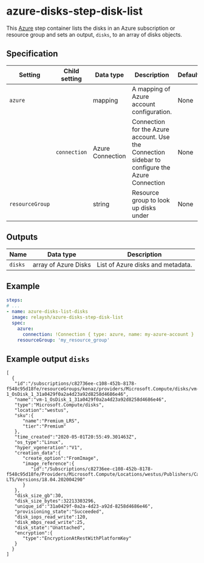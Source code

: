# azure-disks-step-disk-list

This [Azure](https://azure.microsoft.com/en-us/services/storage/disks/) step container lists the disks
in an Azure subscription or resource group and sets an output, `disks`, to an array of disks objects.

## Specification

| Setting | Child setting | Data type | Description | Default | Required |
|---------|---------------|-----------|-------------|---------|----------|
| `azure` || mapping | A mapping of Azure account configuration. | None | True |
|| `connection` | Azure Connection | Connection for the Azure account. Use the Connection sidebar to configure the Azure Connection | None | True |
| `resourceGroup` || string | Resource group to look up disks under | None | False | 

## Outputs

| Name | Data type | Description |
|------|-----------|-------------|
| `disks` | array of Azure Disks | List of Azure disks and metadata. |

## Example

```yaml
steps:
# ...
- name: azure-disks-list-disks
  image: relaysh/azure-disks-step-disk-list
  spec:
    azure:
      connection: !Connection { type: azure, name: my-azure-account }
    resourceGroup: 'my_resource_group' 
```

## Example output `disks`

```
[
  {
   "id":"/subscriptions/c82736ee-c108-452b-8178-f548c95d18fe/resourceGroups/kenaz/providers/Microsoft.Compute/disks/vm-1_OsDisk_1_31a0429f0a2a4d23a92d8258d4686e46",
   "name":"vm-1_OsDisk_1_31a0429f0a2a4d23a92d8258d4686e46",
   "type":"Microsoft.Compute/disks",
   "location":"westus",
   "sku":{
      "name":"Premium_LRS",
      "tier":"Premium"
   },
   "time_created":"2020-05-01T20:55:49.301463Z",
   "os_type":"Linux",
   "hyper_vgeneration":"V1",
   "creation_data":{
      "create_option":"FromImage",
      "image_reference":{
         "id":"/Subscriptions/c82736ee-c108-452b-8178-f548c95d18fe/Providers/Microsoft.Compute/Locations/westus/Publishers/Canonical/ArtifactTypes/VMImage/Offers/UbuntuServer/Skus/18.04-LTS/Versions/18.04.202004290"
      }
   },
   "disk_size_gb":30,
   "disk_size_bytes":32213303296,
   "unique_id":"31a0429f-0a2a-4d23-a92d-8258d4686e46",
   "provisioning_state":"Succeeded",
   "disk_iops_read_write":120,
   "disk_mbps_read_write":25,
   "disk_state":"Unattached",
   "encryption":{
      "type":"EncryptionAtRestWithPlatformKey"
   }
  }
]
```


